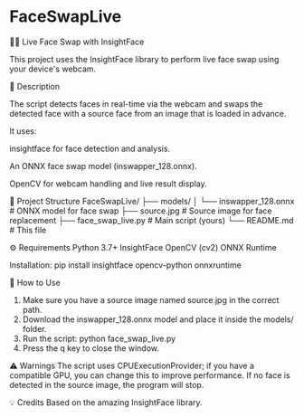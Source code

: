 # FaceSwapLive
🧑‍🔬 Live Face Swap with InsightFace

This project uses the InsightFace library to perform live face swap using your device's webcam.

📸 Description

The script detects faces in real-time via the webcam and swaps the detected face with a source face from an image that is loaded in advance.

It uses:

insightface for face detection and analysis.

An ONNX face swap model (inswapper_128.onnx).

OpenCV for webcam handling and live result display.

📁 Project Structure
FaceSwapLive/
├── models/
│   └── inswapper_128.onnx        # ONNX model for face swap
├── source.jpg                    # Source image for face replacement
├── face_swap_live.py             # Main script (yours)
└── README.md                     # This file

⚙️ Requirements
Python 3.7+
InsightFace
OpenCV (cv2)
ONNX Runtime

Installation:
pip install insightface opencv-python onnxruntime

🚀 How to Use
1. Make sure you have a source image named source.jpg in the correct path.
2. Download the inswapper_128.onnx model and place it inside the models/ folder.
3. Run the script:
python face_swap_live.py
4. Press the q key to close the window.

⚠️ Warnings
The script uses CPUExecutionProvider; if you have a compatible GPU, you can change this to improve performance.
If no face is detected in the source image, the program will stop.

💡 Credits
Based on the amazing InsightFace library.
